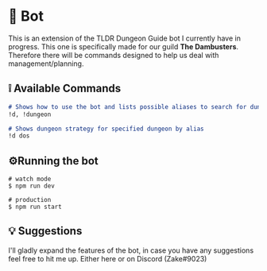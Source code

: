# 🤖 Bot

This is an extension of the TLDR Dungeon Guide bot I currently have in progress. This one is specifically made for our guild **The Dambusters**. Therefore there will be commands designed to help us deal with management/planning.

## ❕ Available Commands

```md
# Shows how to use the bot and lists possible aliases to search for dungeons
!d, !dungeon

# Shows dungeon strategy for specified dungeon by alias
!d dos
```

## ⚙️Running the bot

```node
# watch mode
$ npm run dev

# production
$ npm run start
```

## 💡 Suggestions

I'll gladly expand the features of the bot, in case you have any suggestions feel free to hit me up. Either here or on Discord (Zake#9023)
